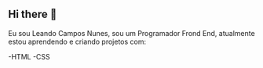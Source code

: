 ## Hi there 👋

Eu sou Leando Campos Nunes, sou um Programador Frond End, atualmente estou aprendendo e criando projetos com:

  -HTML
  -CSS
